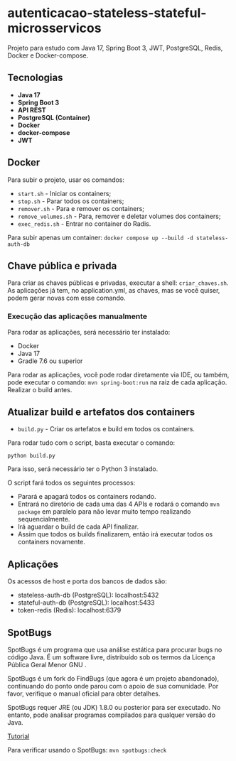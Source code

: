 # autenticacao-stateless-stateful-microsservicos

Projeto para estudo com Java 17, Spring Boot 3, JWT, PostgreSQL, Redis, Docker e Docker-compose.

## Tecnologias

* **Java 17**
* **Spring Boot 3**
* **API REST**
* **PostgreSQL (Container)**
* **Docker**
* **docker-compose**
* **JWT**

## Docker

Para subir o projeto, usar os comandos:

- `start.sh` - Iniciar os containers;
- `stop.sh` - Parar todos os containers;
- `remover.sh` - Para e remover os containers;
- `remove_volumes.sh` - Para, remover e deletar volumes dos containers;
- `exec_redis.sh` - Entrar no container do Radis.

Para subir apenas um container: `docker compose up --build -d stateless-auth-db`

## Chave pública e privada

Para criar as chaves públicas e privadas, executar a shell: `criar_chaves.sh`. As aplicações já tem, no application.yml, as chaves, mas se você quiser, podem gerar novas com esse comando.

### Execução das aplicações manualmente

Para rodar as aplicações, será necessário ter instalado:

* Docker
* Java 17
* Gradle 7.6 ou superior

Para rodar as aplicações, você pode rodar diretamente via IDE, ou também, pode executar o comando: `mvn spring-boot:run` na raiz de cada aplicação. Realizar o build antes.

## Atualizar build e artefatos dos containers

- `build.py` - Criar os artefatos e build em todos os containers.

Para rodar tudo com o script, basta executar o comando:

`python build.py`

Para isso, será necessário ter o Python 3 instalado.

O script fará todos os seguintes processos:

* Parará e apagará todos os containers rodando.
* Entrará no diretório de cada uma das 4 APIs e rodará o comando `mvn package` em paralelo para não levar muito tempo realizando sequencialmente.
* Irá aguardar o build de cada API finalizar.
* Assim que todos os builds finalizarem, então irá executar todos os containers novamente.

## Aplicações

Os acessos de host e porta dos bancos de dados são:

* stateless-auth-db (PostgreSQL): localhost:5432
* stateful-auth-db (PostgreSQL): localhost:5433
* token-redis (Redis): localhost:6379


## SpotBugs

SpotBugs é um programa que usa análise estática para procurar bugs no código Java. É um software livre, distribuído sob os termos da Licença Pública Geral Menor GNU .

SpotBugs é um fork do FindBugs (que agora é um projeto abandonado), continuando do ponto onde parou com o apoio de sua comunidade. Por favor, verifique o manual oficial para obter detalhes.

SpotBugs requer JRE (ou JDK) 1.8.0 ou posterior para ser executado. No entanto, pode analisar programas compilados para qualquer versão do Java.

[Tutorial](https://spotbugs.readthedocs.io/en/latest/maven.html)

Para verificar usando o SpotBugs: `mvn spotbugs:check`

